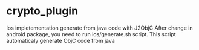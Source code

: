 # crypto_plugin

Ios impletementation generate from java code with J2ObjC
After change in android package, you need to run ios/generate.sh script.
This script automaticaly generate ObjC code from java  
